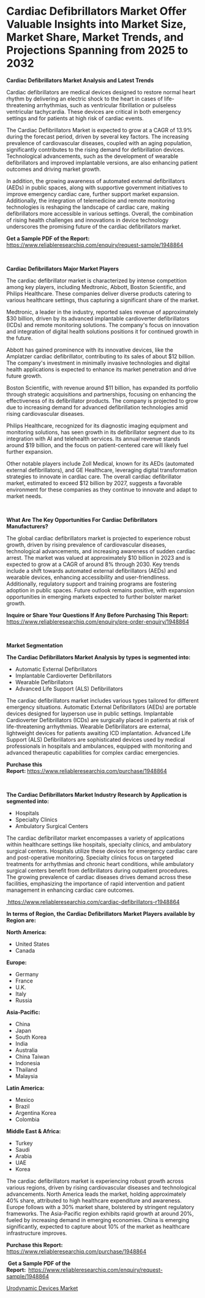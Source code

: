<p><h1>Cardiac Defibrillators Market Offer Valuable Insights into Market Size, Market Share, Market Trends, and Projections Spanning from 2025 to 2032</h1></p><p><strong>Cardiac Defibrillators Market Analysis and Latest Trends</strong></p>
<p><p>Cardiac defibrillators are medical devices designed to restore normal heart rhythm by delivering an electric shock to the heart in cases of life-threatening arrhythmias, such as ventricular fibrillation or pulseless ventricular tachycardia. These devices are critical in both emergency settings and for patients at high risk of cardiac events. </p><p>The Cardiac Defibrillators Market is expected to grow at a CAGR of 13.9% during the forecast period, driven by several key factors. The increasing prevalence of cardiovascular diseases, coupled with an aging population, significantly contributes to the rising demand for defibrillation devices. Technological advancements, such as the development of wearable defibrillators and improved implantable versions, are also enhancing patient outcomes and driving market growth. </p><p>In addition, the growing awareness of automated external defibrillators (AEDs) in public spaces, along with supportive government initiatives to improve emergency cardiac care, further support market expansion. Additionally, the integration of telemedicine and remote monitoring technologies is reshaping the landscape of cardiac care, making defibrillators more accessible in various settings. Overall, the combination of rising health challenges and innovations in device technology underscores the promising future of the cardiac defibrillators market.</p></p>
<p><strong>Get a Sample PDF of the Report:&nbsp;</strong> <a href="https://www.reliableresearchiq.com/enquiry/request-sample/1948864?utm_campaign=2580&utm_medium=2&utm_source=Github&utm_content=ia&utm_term=04032025&utm_id=cardiac-defibrillators">https://www.reliableresearchiq.com/enquiry/request-sample/1948864</a></p>
<p>&nbsp;</p>
<p><strong>Cardiac Defibrillators Major Market Players</strong></p>
<p><p>The cardiac defibrillator market is characterized by intense competition among key players, including Medtronic, Abbott, Boston Scientific, and Philips Healthcare. These companies deliver diverse products catering to various healthcare settings, thus capturing a significant share of the market.</p><p>Medtronic, a leader in the industry, reported sales revenue of approximately $30 billion, driven by its advanced implantable cardioverter defibrillators (ICDs) and remote monitoring solutions. The company's focus on innovation and integration of digital health solutions positions it for continued growth in the future.</p><p>Abbott has gained prominence with its innovative devices, like the Amplatzer cardiac defibrillator, contributing to its sales of about $12 billion. The company's investment in minimally invasive technologies and digital health applications is expected to enhance its market penetration and drive future growth.</p><p>Boston Scientific, with revenue around $11 billion, has expanded its portfolio through strategic acquisitions and partnerships, focusing on enhancing the effectiveness of its defibrillator products. The company is projected to grow due to increasing demand for advanced defibrillation technologies amid rising cardiovascular diseases.</p><p>Philips Healthcare, recognized for its diagnostic imaging equipment and monitoring solutions, has seen growth in its defibrillator segment due to its integration with AI and telehealth services. Its annual revenue stands around $19 billion, and the focus on patient-centered care will likely fuel further expansion.</p><p>Other notable players include Zoll Medical, known for its AEDs (automated external defibrillators), and GE Healthcare, leveraging digital transformation strategies to innovate in cardiac care. The overall cardiac defibrillator market, estimated to exceed $12 billion by 2027, suggests a favorable environment for these companies as they continue to innovate and adapt to market needs.</p></p>
<p>&nbsp;</p>
<p><strong>What Are The Key Opportunities For Cardiac Defibrillators Manufacturers?</strong></p>
<p><p>The global cardiac defibrillators market is projected to experience robust growth, driven by rising prevalence of cardiovascular diseases, technological advancements, and increasing awareness of sudden cardiac arrest. The market was valued at approximately $10 billion in 2023 and is expected to grow at a CAGR of around 8% through 2030. Key trends include a shift towards automated external defibrillators (AEDs) and wearable devices, enhancing accessibility and user-friendliness. Additionally, regulatory support and training programs are fostering adoption in public spaces. Future outlook remains positive, with expansion opportunities in emerging markets expected to further bolster market growth.</p></p>
<p><strong>Inquire or Share Your Questions If Any Before Purchasing This Report:</strong> <a href="https://www.reliableresearchiq.com/enquiry/pre-order-enquiry/1948864?utm_campaign=2580&utm_medium=2&utm_source=Github&utm_content=ia&utm_term=04032025&utm_id=cardiac-defibrillators">https://www.reliableresearchiq.com/enquiry/pre-order-enquiry/1948864</a></p>
<p>&nbsp;</p>
<p><strong>Market Segmentation</strong></p>
<p><strong>The Cardiac Defibrillators Market Analysis by types is segmented into:</strong></p>
<p><ul><li>Automatic External Defibrillators</li><li>Implantable Cardioverter Defibrillators</li><li>Wearable Defibrillators</li><li>Advanced Life Support (ALS) Defibrillators</li></ul></p>
<p><p>The cardiac defibrillators market includes various types tailored for different emergency situations. Automatic External Defibrillators (AEDs) are portable devices designed for layperson use in public settings. Implantable Cardioverter Defibrillators (ICDs) are surgically placed in patients at risk of life-threatening arrhythmias. Wearable Defibrillators are external, lightweight devices for patients awaiting ICD implantation. Advanced Life Support (ALS) Defibrillators are sophisticated devices used by medical professionals in hospitals and ambulances, equipped with monitoring and advanced therapeutic capabilities for complex cardiac emergencies.</p></p>
<p><strong>Purchase this Report:&nbsp;</strong><a href="https://www.reliableresearchiq.com/purchase/1948864?utm_campaign=2580&utm_medium=2&utm_source=Github&utm_content=ia&utm_term=04032025&utm_id=cardiac-defibrillators">https://www.reliableresearchiq.com/purchase/1948864</a></p>
<p>&nbsp;</p>
<p><strong>The Cardiac Defibrillators Market Industry Research by Application is segmented into:</strong></p>
<p><ul><li>Hospitals</li><li>Specialty Clinics</li><li>Ambulatory Surgical Centers</li></ul></p>
<p><p>The cardiac defibrillator market encompasses a variety of applications within healthcare settings like hospitals, specialty clinics, and ambulatory surgical centers. Hospitals utilize these devices for emergency cardiac care and post-operative monitoring. Specialty clinics focus on targeted treatments for arrhythmias and chronic heart conditions, while ambulatory surgical centers benefit from defibrillators during outpatient procedures. The growing prevalence of cardiac diseases drives demand across these facilities, emphasizing the importance of rapid intervention and patient management in enhancing cardiac care outcomes.</p></p>
<p><a href="https://www.reliableresearchiq.com/cardiac-defibrillators-r1948864?utm_campaign=2580&utm_medium=2&utm_source=Github&utm_content=ia&utm_term=04032025&utm_id=cardiac-defibrillators">&nbsp;https://www.reliableresearchiq.com/cardiac-defibrillators-r1948864</a></p>
<p><strong>In terms of Region, the Cardiac Defibrillators Market Players available by Region are:</strong></p>
<p>
    <p> <strong> North America: </strong>
        <ul>
            <li>United States</li>
            <li>Canada</li>
        </ul>
        </p> 
    <p> <strong> Europe: </strong>
        <ul>
            <li>Germany</li>
            <li>France</li>
            <li>U.K.</li>
            <li>Italy</li>
            <li>Russia</li>
        </ul>
        </p> 
    <p> <strong> Asia-Pacific: </strong>
        <ul>
            <li>China</li>
            <li>Japan</li>
            <li>South Korea</li>
            <li>India</li>
            <li>Australia</li>
            <li>China Taiwan</li>
            <li>Indonesia</li>
            <li>Thailand</li>
            <li>Malaysia</li>
        </ul>
        </p> 
    <p> <strong> Latin America: </strong>
        <ul>
            <li>Mexico</li>
            <li>Brazil</li>
            <li>Argentina Korea</li>
            <li>Colombia</li>
        </ul>
        </p> 
    <p> <strong> Middle East & Africa: </strong>
        <ul>
            <li>Turkey</li>
            <li>Saudi</li>
            <li>Arabia</li>
            <li>UAE</li>
            <li>Korea</li>
        </ul>
    </p>
    </p>
<p><p>The cardiac defibrillators market is experiencing robust growth across various regions, driven by rising cardiovascular diseases and technological advancements. North America leads the market, holding approximately 40% share, attributed to high healthcare expenditure and awareness. Europe follows with a 30% market share, bolstered by stringent regulatory frameworks. The Asia-Pacific region exhibits rapid growth at around 20%, fueled by increasing demand in emerging economies. China is emerging significantly, expected to capture about 10% of the market as healthcare infrastructure improves.</p></p>
<p><strong>Purchase this Report: </strong><a href="https://www.reliableresearchiq.com/purchase/1948864?utm_campaign=2580&utm_medium=2&utm_source=Github&utm_content=ia&utm_term=04032025&utm_id=cardiac-defibrillators">https://www.reliableresearchiq.com/purchase/1948864</a></p>
<p>&nbsp;<strong>Get a Sample PDF of the Report:&nbsp;&nbsp;</strong><a href="https://www.reliableresearchiq.com/enquiry/request-sample/1948864?utm_campaign=2580&utm_medium=2&utm_source=Github&utm_content=ia&utm_term=04032025&utm_id=cardiac-defibrillators">https://www.reliableresearchiq.com/enquiry/request-sample/1948864</a></p>
<p><strong></strong></p>
<p><p><a href="https://github.com/ilonaenterline65/Market-Research-Report-List-1/blob/main/urodynamic-devices-market.md?utm_campaign=2580&utm_medium=2&utm_source=Github&utm_content=ia&utm_term=04032025&utm_id=cardiac-defibrillators">Urodynamic Devices Market</a></p></p>